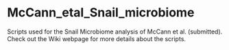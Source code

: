 # McCann_etal_Snail_microbiome
 Scripts used for the Snail Microbiome analysis of McCann et al. (submitted).
 Check out the Wiki webpage for more details about the scripts.
